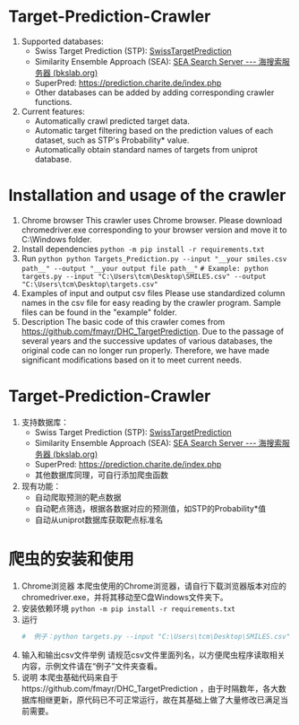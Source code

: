 # Target-Prediction-Crawler
1. Supported databases:
   * Swiss Target Prediction (STP): [SwissTargetPrediction](http://www.swisstargetprediction.ch/)
   * Similarity Ensemble Approach (SEA): [SEA Search Server --- 海搜索服务器 (bkslab.org)](https://sea.bkslab.org/)
   * SuperPred: https://prediction.charite.de/index.php
   * Other databases can be added by adding corresponding crawler functions.
2. Current features:
   * Automatically crawl predicted target data.
   * Automatic target filtering based on the prediction values of each dataset, such as STP's Probability* value.
   * Automatically obtain standard names of targets from uniprot database.
# Installation and usage of the crawler
1. Chrome browser
   This crawler uses Chrome browser. Please download chromedriver.exe corresponding to your browser version and move it to C:\Windows folder.
2. Install dependencies
   ```python -m pip install -r requirements.txt```
3. Run
    ``` python python Targets_Prediction.py --input "__your smiles.csv path__" --output "__your output file path__" ```
    ```# Example: python targets.py --input "C:\Users\tcm\Desktop\SMILES.csv" --output "C:\Users\tcm\Desktop\targets.csv"```
4. Examples of input and output csv files
   Please use standardized column names in the csv file for easy reading by the crawler program. Sample files can be found in the "example" folder.
5. Description
   The basic code of this crawler comes from https://github.com/fmayr/DHC_TargetPrediction. Due to the passage of several years and the successive updates of various databases, the original code can no longer run properly. Therefore, we have made significant modifications based on it to meet current needs.

# Target-Prediction-Crawler
1. 支持数据库：
   * Swiss Target Prediction (STP): [SwissTargetPrediction](http://www.swisstargetprediction.ch/)
   * Similarity Ensemble Approach (SEA): [SEA Search Server --- 海搜索服务器 (bkslab.org)](https://sea.bkslab.org/)
   * SuperPred: https://prediction.charite.de/index.php
   * 其他数据库同理，可自行添加爬虫函数
2. 现有功能：
   * 自动爬取预测的靶点数据
   * 自动靶点筛选，根据各数据对应的预测值，如STP的Probability*值
   * 自动从uniprot数据库获取靶点标准名

# 爬虫的安装和使用
1. Chrome浏览器
   本爬虫使用的Chrome浏览器，请自行下载浏览器版本对应的chromedriver.exe，并将其移动至C盘Windows文件夹下。
2. 安装依赖环境
    ``` python -m pip install -r requirements.txt ```
3. 运行
    ```python python Targets_Prediction.py --input "__your smiles.csv path__" --output "__your output file path__"
    #  例子：python targets.py --input "C:\Users\tcm\Desktop\SMILES.csv" --output "C:\Users\tcm\Desktop\targets.csv"```
4. 输入和输出csv文件举例
   请规范csv文件里面列名，以方便爬虫程序读取相关内容，示例文件请在“例子”文件夹查看。
5. 说明
   本爬虫基础代码来自于https://github.com/fmayr/DHC_TargetPrediction ，由于时隔数年，各大数据库相继更新，原代码已不可正常运行，故在其基础上做了大量修改已满足当前需要。
